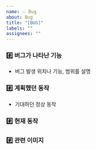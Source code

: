 ```yaml
---
name: 💥 Bug
about: Bug
title: "[BUG]"
labels: ""
assignees: ""
---
```


### #️⃣ 버그가 나타난 기능

- 버그 발생 위치나 기능, 범위를 설명

### #️⃣ 계획했던 동작

- 기대하던 정상 동작

### #️⃣ 현재 동작

### #️⃣ 관련 이미지
